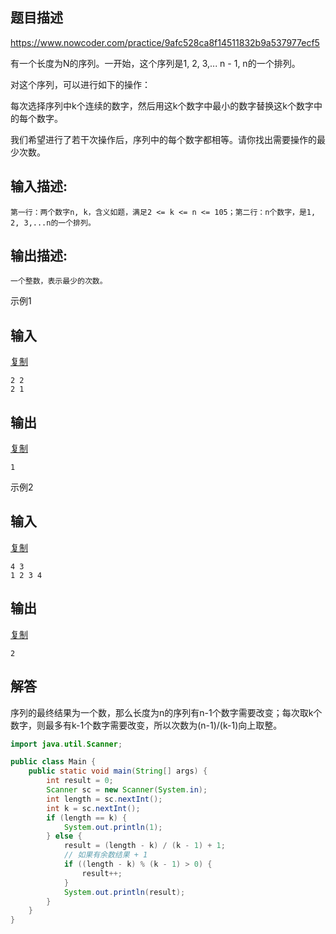 ## 题目描述

https://www.nowcoder.com/practice/9afc528ca8f14511832b9a537977ecf5

有一个长度为N的序列。一开始，这个序列是1, 2, 3,... n - 1, n的一个排列。

对这个序列，可以进行如下的操作：

每次选择序列中k个连续的数字，然后用这k个数字中最小的数字替换这k个数字中的每个数字。

我们希望进行了若干次操作后，序列中的每个数字都相等。请你找出需要操作的最少次数。

## 输入描述:

```
第一行：两个数字n, k，含义如题，满足2 <= k <= n <= 105；第二行：n个数字，是1, 2, 3,...n的一个排列。
```

## 输出描述:

```
一个整数，表示最少的次数。
```

示例1

## 输入

[复制](javascript:void(0);)

```
2 2
2 1
```

## 输出

[复制](javascript:void(0);)

```
1
```

示例2

## 输入

[复制](javascript:void(0);)

```
4 3
1 2 3 4
```

## 输出

[复制](javascript:void(0);)

```
2
```



## 解答

序列的最终结果为一个数，那么长度为n的序列有n-1个数字需要改变；每次取k个数字，则最多有k-1个数字需要改变，所以次数为(n-1)/(k-1)向上取整。

```java
import java.util.Scanner;

public class Main {
    public static void main(String[] args) {
        int result = 0;
        Scanner sc = new Scanner(System.in);
        int length = sc.nextInt();
        int k = sc.nextInt();
        if (length == k) {
            System.out.println(1);
        } else {
            result = (length - k) / (k - 1) + 1;
            // 如果有余数结果 + 1
            if ((length - k) % (k - 1) > 0) {
                result++;
            }
            System.out.println(result);
        }
    }
}
```

